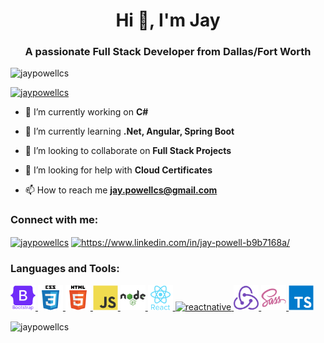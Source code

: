 <h1 align="center">Hi 👋, I'm Jay</h1>
<h3 align="center">A passionate Full Stack Developer from Dallas/Fort Worth</h3>

<p align="left"> <img src="https://komarev.com/ghpvc/?username=jaypowellcs&label=Profile%20views&color=0e75b6&style=flat" alt="jaypowellcs" /> </p>

<p align="left"> <a href="https://twitter.com/jaypowellcs" target="blank"><img src="https://img.shields.io/twitter/follow/jaypowellcs?logo=twitter&style=for-the-badge" alt="jaypowellcs" /></a> </p>

- 🔭 I’m currently working on **C#**

- 🌱 I’m currently learning **.Net, Angular, Spring Boot**

- 👯 I’m looking to collaborate on **Full Stack Projects**

- 🤝 I’m looking for help with **Cloud Certificates**

- 📫 How to reach me **jay.powellcs@gmail.com**

<h3 align="left">Connect with me:</h3>
<p align="left">
<a href="https://twitter.com/jaypowellcs" target="blank"><img align="center" src="https://raw.githubusercontent.com/rahuldkjain/github-profile-readme-generator/master/src/images/icons/Social/twitter.svg" alt="jaypowellcs" height="30" width="40" /></a>
<a href="https://linkedin.com/in/https://www.linkedin.com/in/jay-powell-b9b7168a/" target="blank"><img align="center" src="https://raw.githubusercontent.com/rahuldkjain/github-profile-readme-generator/master/src/images/icons/Social/linked-in-alt.svg" alt="https://www.linkedin.com/in/jay-powell-b9b7168a/" height="30" width="40" /></a>
</p>

<h3 align="left">Languages and Tools:</h3>
<p align="left"> <a href="https://getbootstrap.com" target="_blank" rel="noreferrer"> <img src="https://raw.githubusercontent.com/devicons/devicon/master/icons/bootstrap/bootstrap-plain-wordmark.svg" alt="bootstrap" width="40" height="40"/> </a> <a href="https://www.w3schools.com/css/" target="_blank" rel="noreferrer"> <img src="https://raw.githubusercontent.com/devicons/devicon/master/icons/css3/css3-original-wordmark.svg" alt="css3" width="40" height="40"/> </a> <a href="https://www.w3.org/html/" target="_blank" rel="noreferrer"> <img src="https://raw.githubusercontent.com/devicons/devicon/master/icons/html5/html5-original-wordmark.svg" alt="html5" width="40" height="40"/> </a> <a href="https://developer.mozilla.org/en-US/docs/Web/JavaScript" target="_blank" rel="noreferrer"> <img src="https://raw.githubusercontent.com/devicons/devicon/master/icons/javascript/javascript-original.svg" alt="javascript" width="40" height="40"/> </a> <a href="https://nodejs.org" target="_blank" rel="noreferrer"> <img src="https://raw.githubusercontent.com/devicons/devicon/master/icons/nodejs/nodejs-original-wordmark.svg" alt="nodejs" width="40" height="40"/> </a> <a href="https://reactjs.org/" target="_blank" rel="noreferrer"> <img src="https://raw.githubusercontent.com/devicons/devicon/master/icons/react/react-original-wordmark.svg" alt="react" width="40" height="40"/> </a> <a href="https://reactnative.dev/" target="_blank" rel="noreferrer"> <img src="https://reactnative.dev/img/header_logo.svg" alt="reactnative" width="40" height="40"/> </a> <a href="https://redux.js.org" target="_blank" rel="noreferrer"> <img src="https://raw.githubusercontent.com/devicons/devicon/master/icons/redux/redux-original.svg" alt="redux" width="40" height="40"/> </a> <a href="https://sass-lang.com" target="_blank" rel="noreferrer"> <img src="https://raw.githubusercontent.com/devicons/devicon/master/icons/sass/sass-original.svg" alt="sass" width="40" height="40"/> </a> <a href="https://www.typescriptlang.org/" target="_blank" rel="noreferrer"> <img src="https://raw.githubusercontent.com/devicons/devicon/master/icons/typescript/typescript-original.svg" alt="typescript" width="40" height="40"/> </a> </p>

<p><img align="center" src="https://github-readme-stats.vercel.app/api/top-langs?username=jaypowellcs&show_icons=true&locale=en&layout=compact" alt="jaypowellcs" /></p>
